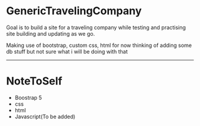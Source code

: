 # GenericTravelingCompany

Goal is to build a site for a traveling company while testing and practising site building and updating as we go.

Making use of bootstrap, custom css, html for now thinking of adding some db stuff but not sure what i will be doing with that
<hr>

# NoteToSelf

<ul>
  <li>Boostrap 5</li>
  <li>css</li>
  <li>html</li>
  <li>Javascript(To be added)</li>
</ul>
